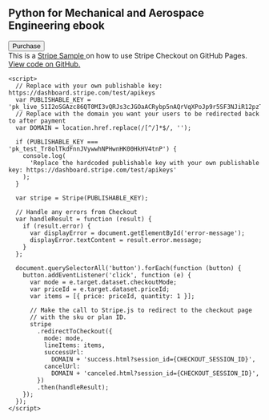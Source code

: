 <link rel="icon" href="favicon.ico" type="image/x-icon" />
<link rel="stylesheet" href="css/normalize.css" />
<link rel="stylesheet" href="css/global.css" />
<!-- Load Stripe.js on your website. -->
<script src="https://js.stripe.com/v3/"></script>
    <div class="sr-root">
      <div class="sr-main" style="display: flex;">
        <header class="sr-header">
          <div class="sr-header__logo"></div>
        </header>
        <div class="sr-container">
          <section class="container">
            <h1>Python for Mechanical and Aerospace Engineering ebook</h1>
            <button data-checkout-mode="payment" data-price-id="price_1I2oiAAzc86QT0MIyKA6vxl5">
              Purchase
            </button>
        </div>
        <div id="error-message"></div>
      </div>
    </div>
<div class="banner">
      <span>
        This is a
        <a href="https://github.com/stripe-samples"> Stripe Sample </a> on how
        to use Stripe Checkout on GitHub Pages.
        <a
          href="https://github.com/stripe-samples/github-pages-stripe-checkout"
        >
          View code on GitHub.
        </a>
      </span>
    </div>

    <script>
      // Replace with your own publishable key: https://dashboard.stripe.com/test/apikeys
      var PUBLISHABLE_KEY = 'pk_live_51I2oSGAzc86QT0MI3vQRJs3cJGOaACRybp5nAQrVqXPoJp9r5SF3NJiR12pzTTy7AH8MpFusKMBKP6Zg6XjpvTEw00DTFyVjUX';
      // Replace with the domain you want your users to be redirected back to after payment
      var DOMAIN = location.href.replace(/[^/]*$/, '');

      if (PUBLISHABLE_KEY === 'pk_test_Tr8olTkdFnnJVywwhNPHwnHK00HkHV4tnP') {
        console.log(
          'Replace the hardcoded publishable key with your own publishable key: https://dashboard.stripe.com/test/apikeys'
        );
      }

      var stripe = Stripe(PUBLISHABLE_KEY);

      // Handle any errors from Checkout
      var handleResult = function (result) {
        if (result.error) {
          var displayError = document.getElementById('error-message');
          displayError.textContent = result.error.message;
        }
      };

      document.querySelectorAll('button').forEach(function (button) {
        button.addEventListener('click', function (e) {
          var mode = e.target.dataset.checkoutMode;
          var priceId = e.target.dataset.priceId;
          var items = [{ price: priceId, quantity: 1 }];

          // Make the call to Stripe.js to redirect to the checkout page
          // with the sku or plan ID.
          stripe
            .redirectToCheckout({
              mode: mode,
              lineItems: items,
              successUrl:
                DOMAIN + 'success.html?session_id={CHECKOUT_SESSION_ID}',
              cancelUrl:
                DOMAIN + 'canceled.html?session_id={CHECKOUT_SESSION_ID}',
            })
            .then(handleResult);
        });
      });
    </script>
